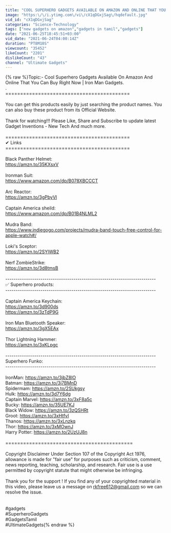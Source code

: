 ```yaml
---
title: "COOL SUPERHERO GADGETS AVAILABLE ON AMAZON AND ONLINE THAT YOU CAN BUY RIGHT NOW | IRON MAN GADGETS"
image: "https:\/\/i.ytimg.com\/vi\/cX1qDGxjSag\/hqdefault.jpg"
vid_id: "cX1qDGxjSag"
categories: "Science-Technology"
tags: ["new gadgets on amazon","gadgets in tamil","gadgets"]
date: "2021-06-25T18:45:51+03:00"
vid_date: "2021-06-24T04:00:14Z"
duration: "PT8M10S"
viewcount: "35452"
likeCount: "2201"
dislikeCount: "43"
channel: "Ultimate Gadgets"
---
```

{% raw %}Topic:- Cool Superhero Gadgets Available On Amazon And Online That You Can Buy Right Now | Iron Man Gadgets.<br />.<br />==========================================<br /><br />You can get this products easily by just searching the product names. You can also buy these product from its Official Website.<br /><br />Thank for watching!!! Please Like, Share and Subscribe to update latest Gadget Inventions - New Tech And much more.<br /><br />==========================================<br />✔ Links<br />==========================================<br /><br />Black Panther Helmet:<br /><a rel="nofollow" target="blank" href="https://amzn.to/35KXsxV">https://amzn.to/35KXsxV</a><br /><br />Ironman Suit:<br /><a rel="nofollow" target="blank" href="https://www.amazon.com/dp/B078XBCCCT">https://www.amazon.com/dp/B078XBCCCT</a><br /><br />Arc Reactor:<br /><a rel="nofollow" target="blank" href="https://amzn.to/3gPbyVl">https://amzn.to/3gPbyVl</a><br /><br />Captain America sheild:<br /><a rel="nofollow" target="blank" href="https://www.amazon.com/dp/B01B4NLML2">https://www.amazon.com/dp/B01B4NLML2</a><br /><br />Mudra Band:<br /><a rel="nofollow" target="blank" href="https://www.indiegogo.com/projects/mudra-band-touch-free-control-for-apple-watch#/">https://www.indiegogo.com/projects/mudra-band-touch-free-control-for-apple-watch#/</a><br /><br />Loki's Sceptor:<br /><a rel="nofollow" target="blank" href="https://amzn.to/2SYlWB2">https://amzn.to/2SYlWB2</a><br /><br />Nerf ZombieStrike:<br /><a rel="nofollow" target="blank" href="https://amzn.to/3d8tmsB">https://amzn.to/3d8tmsB</a><br /><br />-------------------------------------------------------------------------<br />✅ Superhero products:<br />-------------------------------------------------------------------------<br /><br />Captain America Keychain:<br /><a rel="nofollow" target="blank" href="https://amzn.to/3d900ds">https://amzn.to/3d900ds</a><br /><a rel="nofollow" target="blank" href="https://amzn.to/3zTdP9G">https://amzn.to/3zTdP9G</a><br /><br />Iron Man Bluetooth Speaker:<br /><a rel="nofollow" target="blank" href="https://amzn.to/3gX5EAx">https://amzn.to/3gX5EAx</a><br /><br />Thor Lightning Hammer:<br /><a rel="nofollow" target="blank" href="https://amzn.to/3xKLpgc">https://amzn.to/3xKLpgc</a><br /><br />-------------------------------------------------------------------------<br />Superhero Funko:<br />-------------------------------------------------------------------------<br /><br />IronMan: <a rel="nofollow" target="blank" href="https://amzn.to/3jbZ8IO">https://amzn.to/3jbZ8IO</a><br />Batman: <a rel="nofollow" target="blank" href="https://amzn.to/3j7BMnD">https://amzn.to/3j7BMnD</a><br />Spidermam: <a rel="nofollow" target="blank" href="https://amzn.to/2SUkgsy">https://amzn.to/2SUkgsy</a><br />Hulk: <a rel="nofollow" target="blank" href="https://amzn.to/3d7Y6dg">https://amzn.to/3d7Y6dg</a><br />Captain Marvel: <a rel="nofollow" target="blank" href="https://amzn.to/3xF8a5c">https://amzn.to/3xF8a5c</a><br />Bucky: <a rel="nofollow" target="blank" href="https://amzn.to/35UE7KJ">https://amzn.to/35UE7KJ</a><br />Black Widow: <a rel="nofollow" target="blank" href="https://amzn.to/3zQSHRt">https://amzn.to/3zQSHRt</a><br />Groot: <a rel="nofollow" target="blank" href="https://amzn.to/3xHtfvI">https://amzn.to/3xHtfvI</a><br />Thanos: <a rel="nofollow" target="blank" href="https://amzn.to/3xLnzkq">https://amzn.to/3xLnzkq</a><br />Thor: <a rel="nofollow" target="blank" href="https://amzn.to/3xMOwnJ">https://amzn.to/3xMOwnJ</a><br />Harry Potter: <a rel="nofollow" target="blank" href="https://amzn.to/2UzUJ8n">https://amzn.to/2UzUJ8n</a><br /><br />===========================================<br /><br />Copyright Disclaimer Under Section 107 of the Copyright Act 1976, allowance is made for &quot;fair use&quot; for purposes such as criticism, comment, news reporting, teaching, scholarship, and research. Fair use is a use permitted by copyright statute that might otherwise be infringing.<br /><br />Thank you for the support ! If you find any of your copyrighted material in this video, please leave us a message on rkfree612@gmail.com so we can resolve the issue.<br /><br /><br />#gadgets<br />#SuperheroGadgets<br />#GadgetsTamil<br />#UltimateGadgets{% endraw %}
